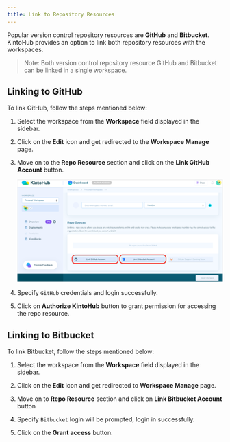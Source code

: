 ```yaml
---
title: Link to Repository Resources
---
```


Popular version control repository resources are **GitHub** and **Bitbucket**. KintoHub provides an option to link both repository resources with the workspaces.
    
>Note: Both version control repository resource GitHub and Bitbucket can be linked in a single workspace. 


## Linking to GitHub

To link GitHub, follow the steps mentioned below:

1. Select the workspace from the **Workspace** field displayed in the sidebar.

2. Click on the **Edit** icon and get redirected to the **Workspace Manage** page.

3. Move on to the **Repo Resource** section and click on the **Link GitHub Account** button.

   ![Screenshot](/docs/assets/link-repo.png)

4. Specify `GitHub` credentials and login successfully.

5. Click on **Authorize KintoHub** button to grant permission for accessing the repo resource.


## Linking to Bitbucket

To link Bitbucket, follow the steps mentioned below:

1. Select the workspace from the **Workspace** field displayed in the sidebar.

2. Click on the **Edit** icon and get redirected to **Workspace Manage** page.

3. Move on to **Repo Resource** section and click on **Link Bitbucket Account** button

4. Specify `Bitbucket` login will be prompted, login in successfully.

5. Click on the **Grant access** button.